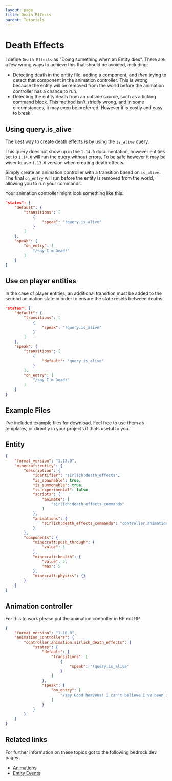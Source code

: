 ```yaml
---
layout: page
title: Death Effects
parent: Tutorials
---
```


# Death Effects

I define `Death Effects` as "Doing something when an Entity dies". There are a few wrong ways to achieve this that should be avoided, including:
 - Detecting death in the entity file, adding a component, and *then* trying to detect that component in the animation controller. This is wrong because the entity will be removed from the world before the animation controller has a chance to run.  
 - Detecting the entity death from an outside source, such as a ticking command block. This method isn't *strictly* wrong, and in some circumstances, it may even be preferred. However it is costly and easy to break.

## Using query.is_alive

The best way to create death effects is by using the `is_alive` query.

This query does not show up in the `1.14.0` documentation, however entities set to `1.14.0` will run the query without errors. To be safe however it may be wiser to use `1.13.0` version when creating death effects.

Simply create an animation controller with a transition based on `is_alive`. The final `on_entry` will run before the entity is removed from the world, allowing you to run your commands.

Your animation controller might look something like this:

```json
"states": {
    "default": {
        "transitions": [
            {
                "speak": "!query.is_alive"
            }
        ]
    },
    "speak": {
        "on_entry": [
            "/say I'm Dead!"
        ]
    }
}
```

## Use on player entities

In the case of player entities, an additional transition must be added to the second animation state in order to ensure the state resets between deaths:

```json
"states": {
    "default": {
        "transitions": [
            {
                "speak": "!query.is_alive"
            }
        ]
    },
    "speak": {
        "transitions": [
            {
                "default": "query.is_alive"
            }
        ],
        "on_entry": [
            "/say I'm Dead!"
        ]
    }
}
```

## Example Files

I've included example files for download. Feel free to use them as templates, or directly in your projects if thats useful to you.

## Entity
```json
{
    "format_version": "1.13.0",
    "minecraft:entity": {
        "description": {
            "identifier": "sirlich:death_effects",
            "is_spawnable": true,
            "is_summonable": true,
            "is_experimental": false,
            "scripts": {
                "animate": [
                    "sirlich:death_effects_commands"
                ]
            },
            "animations": {
                "sirlich:death_effects_commands": "controller.animation.sirlich_death_effects"
            }
        },
        "components": {
            "minecraft:push_through": {
                "value": 1
            },
            "minecraft:health": {
                "value": 5,
                "max": 5
            },
            "minecraft:physics": {}
        }
    }
}
```

## Animation controller
For this to work please put the animation controller in BP not RP
```json
{
    "format_version": "1.10.0",
    "animation_controllers": {
        "controller.animation.sirlich_death_effects": {
            "states": {
                "default": {
                    "transitions": [
                        {
                            "speak": "!query.is_alive"
                        }
                    ]
                },
                "speak": {
                    "on_entry": [
                        "/say Good heavens! I can't believe I've been defeated!"
                    ]
                }
            }
        }
    }
}
```

## Related links
For further information on these topics got to the following bedrock.dev pages:
- [Animations](https://bedrock.dev/docs/1.14.0.0/1.14.30.2/Animations)
- [Entity Events](https://bedrock.dev/docs/1.14.0.0/1.14.30.2/Entity%20Events)

